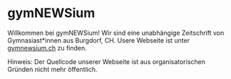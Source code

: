 # gymNEWSium

Willkommen bei gymNEWSium! Wir sind eine unabhängige Zeitschrift von Gymnasiast\*innen aus Burgdorf, CH. Usere Webseite ist unter [gymnewsium.ch](https://gymnewsium.ch) zu finden.

Hinweis: Der Quellcode unserer Webseite ist aus organisatorischen Gründen nicht mehr öffentlich.
